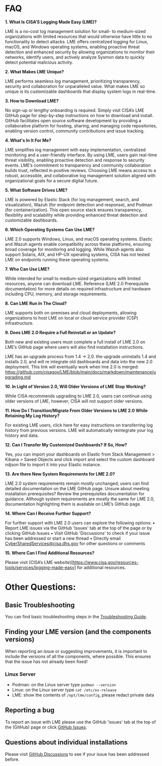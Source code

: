 # FAQ

**1. What Is CISA’S Logging Made Easy (LME)?**

LME is a no-cost log management solution for small- to medium-sized organizations with limited resources that would otherwise have little to no functionality to detect attacks. LME offers centralized logging for Linux, macOS, and Windows operating systems, enabling proactive threat detection and enhanced security by allowing organizations to monitor their networks, identify users, and actively analyze Sysmon data to quickly detect potential malicious activity.

**2. What Makes LME Unique?**

LME performs seamless log management, prioritizing transparency, security and collaboration for unparalleled value. What makes LME so unique is its customizable dashboards that display system logs in real-time.

**3. How to Download LME?**

No sign-up or lengthy onboarding is required. Simply visit CISA’s LME GitHub page for step-by-step instructions on how to download and install. GitHub facilitates open source software development by providing a collaborative platform for hosting, sharing, and managing code repositories, enabling version control, community contributions and issue tracking.

**4. What's In It For Me?**

LME simplifies log management with easy implementation, centralized monitoring and a user-friendly interface. By using LME, users gain real-time threat visibility, enabling proactive detection and response to security events. LME’s commitment to transparency and community collaboration builds trust, reflected in positive reviews. Choosing LME means access to a robust, accessible, and collaborative log management solution aligned with organizational goals for a secure digital future.

**5. What Software Drives LME?**

LME is powered by Elastic Stack (for log management, search, and visualization), Wazuh (for endpoint detection and response), and Podman (for containerization). This open source stack ensures transparency, flexibility and scalability while providing enhanced threat detection and customizable dashboards.

**6. Which Operating Systems Can Use LME?**

LME 2.0 supports Windows, Linux, and macOS operating systems. Elastic and Wazuh agents enable compatibility across these platforms, ensuring broad coverage for monitoring and logging. While Wazuh agents also support Solaris, AIX, and HP-UX operating systems, CISA has not tested LME on endpoints running these operating systems.

**7. Who Can Use LME?**

While intended for small to medium-sized organizations with limited resources, anyone can download LME. Reference (LME 2.0 Prerequisite documentation) for more details on required infrastructure and hardware including CPU, memory, and storage requirements.

**8. Can LME Run In The Cloud?**

LME supports both on-premises and cloud deployments, allowing organizations to host LME on local or cloud service provider (CSP) infrastructure.

**9. Does LME 2.0 Require a Full Reinstall or an Update?**

Both new and existing users must complete a full install of LME 2.0 on LME’s GitHub page where users will also find installation instructions.

LME has an upgrade process from 1.4 -> 2.0. the upgrade uninstalls 1.4 and installs 2.0, and will re integrate old dashboards and data into the new 2.0 deployment. This link will eventually work when lme 2.0 is merged: https://github.com/cisagov/LME/blob/main/docs/markdown/maintenance/upgrading.md

**10.   In Light of Version 2.0, Will Older Versions of LME Stop Working?** 

While CISA recommends upgrading to LME 2.0, users can continue using older versions of LME, however, CISA will not support older versions. 


**11. How Do I Transition/Migrate From Older Versions to LME 2.0 While Retaining My Log History?**

For existing LME users, click here for easy instructions on transferring log history from previous versions. LME will automatically reintegrate your log history and data.

**12.  Can I Transfer My Customized Dashboards? If So, How?**

Yes, you can import your dashboards on Elastic from Stack Management > Kibana > Saved Objects and click import and select the custom dashboard ndjson file to import it into your Elastic instance.

**13. Are there New System Requirements for LME 2.0?**

LME 2.0 system requirements remain mostly unchanged; users can find detailed documentation on the LME GitHub page. Unsure about meeting installation prerequisites? Review the prerequisites documentation for guidance.
Although system requirements are mostly the same for LME 2.0, documentation highlighting them is available on LME’s GitHub page. 

**14. Where Can I Receive Further Support?**

For further support with LME 2.0 users can explore the following options:
•	Report LME issues via the GitHub 'Issues' tab at the top of the page or by clicking GitHub Issues
•	Visit GitHub 'Discussions' to check if your issue has been addressed or start a new thread
•	Directly email CyberSharedServices@cisa.dhs.gov for other questions or comments

**15. Where Can I Find Additional Resources?**

Please visit (CISA’s LME website)[https://www.cisa.gov/resources-tools/services/logging-made-easy] for additional resources.
                   
# Other Questions:                       
 
## Basic Troubleshooting
You can find basic troubleshooting steps in the [Troubleshooting Guide](troubleshooting.md).

## Finding your LME version (and the components versions)
When reporting an issue or suggesting improvements, it is important to include the versions of all the components, where possible. This ensures that the issue has not already been fixed!

### Linux Server
* Podman: on the Linux server type ```podman --version```
* Linux: on the Linux server type ```cat /etc/os-release```
* LME: show the contents of ```/opt/lme/config```, please redact private data

## Reporting a bug
To report an issue with LME please use the GitHub 'issues' tab at the top of the (GitHub) page or click [GitHub Issues](https://github.com/cisagov/lme/issues).

## Questions about individual installations
Please visit [GitHub Discussions](https://github.com/cisagov/lme/discussions) to see if your issue has been addressed before.

